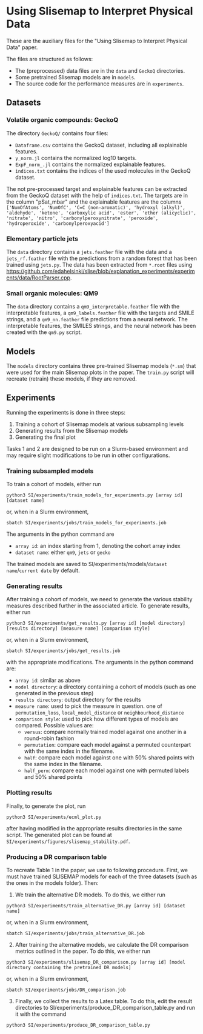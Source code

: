# Using Slisemap to Interpret Physical Data

These are the auxiliary files for the "Using Slisemap to Interpret Physical Data" paper.

The files are structured as follows:

- The (preprocessed) data files are in the `data` and `GeckoQ` directories.
- Some pretrained Slisemap models are in `models`.
- The source code for the performance measures are in `experiments`.


## Datasets

### Volatile organic compounds: GeckoQ

The directory `GeckoQ/` contains four files:

- `Dataframe.csv` contains the GeckoQ dataset, including all explainable features.
- `y_norm.jl` contains the normalized log10 targets.
- `ExpF_norm_.jl` contains the normalized explainable features.
- `indices.txt` contains the indices of the used molecules in the GeckoQ dataset.

The not pre-processed target and explainable features can be extracted from the GeckoQ dataset with the help of `indices.txt`. The targets are in the column "pSat_mbar" and the explainable features are the columns `['NumOfAtoms', 'NumOfC', 'C=C (non-aromatic)', 'hydroxyl (alkyl)', 'aldehyde', 'ketone', 'carboxylic acid', 'ester', 'ether (alicyclic)', 'nitrate', 'nitro', 'carbonylperoxynitrate', 'peroxide', 'hydroperoxide', 'carbonylperoxyacid']`

### Elementary particle jets

The `data` directory contains a `jets.feather` file with the data and a `jets_rf.feather` file with the predictions from a random forest that has been trained using `jets.py`. The data has been extracted from `*.root` files using https://github.com/edahelsinki/slise/blob/explanation_experiments/experiments/data/RootParser.cpp.

### Small organic molecules: QM9

The `data` directory contains a `qm9_interpretable.feather` file with the interpretable features, a `qm9_labels.feather` file with the targets and SMILE strings, and a `qm9_nn.feather` file predictions from a neural network. The interpretable features, the SMILES strings, and the neural network has been created with the `qm9.py` script.

## Models

The `models` directory contains three pre-trained Slisemap models (`*.sm`) that were used for the main Slisemap plots in the paper. The `train.py` script will recreate (retrain) these models, if they are removed.

## Experiments

Running the experiments is done in three steps:
1. Training a cohort of Slisemap models at various subsampling levels
2. Generating results from the Slisemap models
3. Generating the final plot

Tasks 1 and 2 are designed to be run on a Slurm-based environment and may require slight modifications to be run in other configurations.

### Training subsampled models

To train a cohort of models, either run
```
python3 SI/experiments/train_models_for_experiments.py [array id] [dataset name]
```
or, when in a Slurm environment,
```
sbatch SI/experiments/jobs/train_models_for_experiments.job
```
The arguments in the python command are
- `array id`: an index starting from 1, denoting the cohort array index
- `dataset name`: either `qm9`, `jets` or `gecko`

The trained models are saved to SI/experiments/models/`dataset name`/`current date` by default.

### Generating results

After training a cohort of models, we need to generate the various stability measures described further in the associated article. To generate results, either run
```
python3 SI/experiments/get_results.py [array id] [model directory] [results directory] [measure name] [comparison style]
```
or, when in a Slurm environment,
```
sbatch SI/experiments/jobs/get_results.job
```
with the appropriate modifications.
The arguments in the python command are:
- `array id`: similar as above
- `model directory`: a directory containing a cohort of models (such as one generated in the previous step)
- `results directory`: output directory for the results
- `measure name`: used to pick the measure in question. one of `permutation_loss`, `local_model_distance` or `neighbourhood_distance`
- `comparison style`: used to pick how different types of models are compared. Possible values are:
    - `versus`: compare normally trained model against one another in a round-robin fashion
    - `permutation`: compare each model against a permuted counterpart with the
    same index in the filename.
    - `half`: compare each model against one with 50% shared points with the same
    index in the filename.
    - `half_perm`: compare each model against one with permuted labels and 50% shared points

### Plotting results

Finally, to generate the plot, run
```
python3 SI/experiments/ecml_plot.py
```
after having modified in the appropriate results directories in the same script.
The generated plot can be found at `SI/experiments/figures/slisemap_stability.pdf`.

### Producing a DR comparison table
To recreate Table 1 in the paper, we use to following procedure.
First, we must have trained SLISEMAP models for each of the three datasets (such as the ones in the models folder).
Then:
1. We train the alternative DR models. To do this, we either run 
```
python3 SI/experiments/train_alternative_DR.py [array id] [dataset name]
```
or, when in a Slurm environment,
```
sbatch SI/experiments/jobs/train_alternative_DR.job
```
2. After training the alternative models, we calculate the DR comparison metrics outlined in the paper. To do this, we either run
```
python3 SI/experiments/slisemap_DR_comparison.py [array id] [model directory containing the pretrained DR models]
```
or, when in a Slurm environment,
```
sbatch SI/experiments/jobs/DR_comparison.job
```
3. Finally, we collect the results to a Latex table. To do this, edit the result directories to SI/experiments/produce_DR_comparison_table.py and run it with the command
```
python3 SI/experiments/produce_DR_comparison_table.py
```
